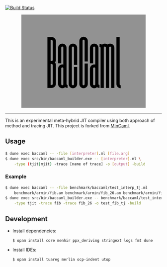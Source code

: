 [![Build Status](https://travis-ci.org/prg-titech/baccaml.svg?branch=develop)](https://travis-ci.org/prg-titech/baccaml)

<div align=center>
<img src="etc/image/baccaml.png" width=400>
</div>

---

This is an experimental meta-hybrid JIT compiler using both approach of method and tracing JIT.
This project is forked from <a href="https://github.com/esumii/min-caml">MinCaml</a>.

## Usage

```bash
$ dune exec baccaml -- -file [interpreter].ml [file.arg]
$ dune exec src/bin/baccaml_builder.exe -- [interpreter].ml \
	-type (tjit|mjit) -trace [name of trace] -o [output] -build
```

### Example

```bash
$ dune exec baccaml -- -file benchmark/baccaml/test_interp_tj.ml
	benchmark/armin/fib.am benchmark/armin/fib_26.am benchmark/armin/fib_18.am
$ dune exec src/bin/baccaml_builder.exe -- benchmark/baccaml/test_interp_tj.ml \
	-type tjit -trace fib -trace fib_26 -o test_fib_tj -build
```

## Development

- Install dependencies:

	```shell
	$ opam install core menhir ppx_deriving stringext logs fmt dune
	```

- Install IDEs:

	```shell
	$ opam install tuareg merlin ocp-indent utop
	```
